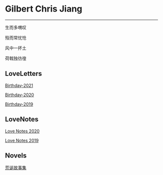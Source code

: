# Gilbert Chris Jiang
___
生而多喟叹

殁而常忧怆

风中一抔土

荷戟独彷徨

## LoveLetters

[Birthday-2021](_posts/loveLetter/2021-2-5-loveLetter.md)

[Birthday-2020](_posts/loveLetter/2020-2-5-loveLetter.md)

[Birthday-2019](_posts/loveLetter/2019-2-5-loveLetter.md)

## LoveNotes

[Love Notes 2020](_posts/together/2021-2-2-together.md)

[Love Notes 2019](_posts/together/2020-2-13-together.md)

## Novels

[荒诞故事集](Absurd.md)



